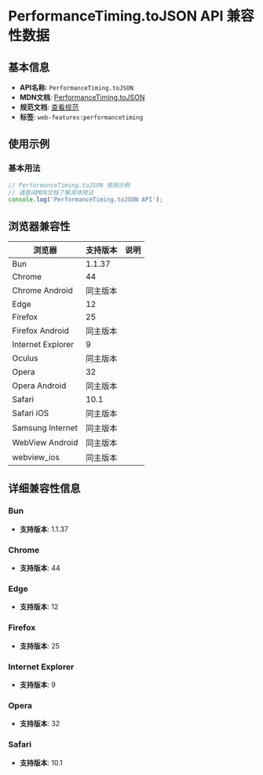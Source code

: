 # PerformanceTiming.toJSON API 兼容性数据

## 基本信息

- **API名称**: `PerformanceTiming.toJSON`
- **MDN文档**: [PerformanceTiming.toJSON](https://developer.mozilla.org/docs/Web/API/PerformanceTiming/toJSON)
- **规范文档**: [查看规范](https://w3c.github.io/navigation-timing/#dom-performancetiming-tojson)
- **标签**: `web-features:performancetiming`

## 使用示例

### 基本用法

```javascript
// PerformanceTiming.toJSON 使用示例
// 请查阅MDN文档了解具体用法
console.log('PerformanceTiming.toJSON API');
```

## 浏览器兼容性

| 浏览器 | 支持版本 | 说明 |
|--------|----------|------|
| Bun | 1.1.37 |  |
| Chrome | 44 |  |
| Chrome Android | 同主版本 |  |
| Edge | 12 |  |
| Firefox | 25 |  |
| Firefox Android | 同主版本 |  |
| Internet Explorer | 9 |  |
| Oculus | 同主版本 |  |
| Opera | 32 |  |
| Opera Android | 同主版本 |  |
| Safari | 10.1 |  |
| Safari iOS | 同主版本 |  |
| Samsung Internet | 同主版本 |  |
| WebView Android | 同主版本 |  |
| webview_ios | 同主版本 |  |

## 详细兼容性信息

### Bun

- **支持版本**: 1.1.37

### Chrome

- **支持版本**: 44

### Edge

- **支持版本**: 12

### Firefox

- **支持版本**: 25

### Internet Explorer

- **支持版本**: 9

### Opera

- **支持版本**: 32

### Safari

- **支持版本**: 10.1

